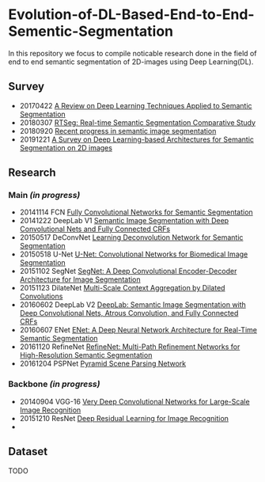 # Evolution-of-DL-Based-End-to-End-Sementic-Segmentation
In this repository we focus to compile noticable research done in the field of end to end semantic segmentation of 2D-images using Deep Learning(DL).

## Survey
* 20170422 [A Review on Deep Learning Techniques Applied to Semantic Segmentation](https://arxiv.org/abs/1704.06857)
* 20180307 [RTSeg: Real-time Semantic Segmentation Comparative Study](https://arxiv.org/abs/1803.02758)
* 20180920 [Recent progress in semantic image segmentation](https://arxiv.org/abs/1809.10198)
* 20191221 [A Survey on Deep Learning-based Architectures for Semantic Segmentation on 2D images](https://arxiv.org/abs/1912.10230)


## Research 
### Main *(in progress)*
* 20141114 FCN [Fully Convolutional Networks for Semantic Segmentation](https://arxiv.org/abs/1411.4038)
* 20141222 DeepLab V1 [Semantic Image Segmentation with Deep Convolutional Nets and Fully Connected CRFs](https://arxiv.org/abs/1412.7062)
* 20150517 DeConvNet [Learning Deconvolution Network for Semantic Segmentation](https://arxiv.org/abs/1505.04366)
* 20150518 U-Net [U-Net: Convolutional Networks for Biomedical Image Segmentation](https://arxiv.org/abs/1505.04597)
* 20151102 SegNet [SegNet: A Deep Convolutional Encoder-Decoder Architecture for Image Segmentation](https://arxiv.org/abs/1511.00561)
* 20151123 DilateNet [Multi-Scale Context Aggregation by Dilated Convolutions](https://arxiv.org/abs/1511.07122)
* 20160602 DeepLab V2 [DeepLab: Semantic Image Segmentation with Deep Convolutional Nets, Atrous Convolution, and Fully Connected CRFs](https://arxiv.org/abs/1606.00915)
* 20160607 ENet [ENet: A Deep Neural Network Architecture for Real-Time Semantic Segmentation](https://arxiv.org/abs/1606.02147)
* 20161120 RefineNet [RefineNet: Multi-Path Refinement Networks for High-Resolution Semantic Segmentation](https://arxiv.org/abs/1611.06612)
* 20161204 PSPNet [Pyramid Scene Parsing Network](https://arxiv.org/abs/1612.01105)
### Backbone *(in progress)*
* 20140904 VGG-16 [Very Deep Convolutional Networks for Large-Scale Image Recognition](https://arxiv.org/abs/1409.1556)
* 20151210 ResNet [Deep Residual Learning for Image Recognition](https://arxiv.org/abs/1512.03385)
* 
## Dataset
TODO

